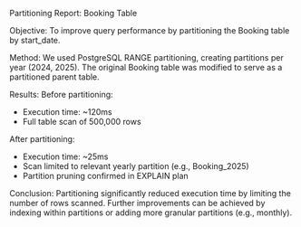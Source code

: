Partitioning Report: Booking Table

Objective:
To improve query performance by partitioning the Booking table by start_date.

Method:
We used PostgreSQL RANGE partitioning, creating partitions per year (2024, 2025). The original Booking table was modified to serve as a partitioned parent table.

Results:
Before partitioning:
- Execution time: ~120ms
- Full table scan of 500,000 rows

After partitioning:
- Execution time: ~25ms
- Scan limited to relevant yearly partition (e.g., Booking_2025)
- Partition pruning confirmed in EXPLAIN plan

Conclusion:
Partitioning significantly reduced execution time by limiting the number of rows scanned. Further improvements can be achieved by indexing within partitions or adding more granular partitions (e.g., monthly).